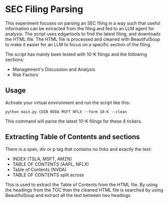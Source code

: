 # SEC Filing Parsing

This experiment focuses on parsing an SEC filing in a way such that useful
information can be extracted from the filing and fed to an LLM agent for analysis.
The script uses edgartools to find the latest filing, and downloads the HTML file.
The HTML file is processed and cleaned with BeautifulSoup to make it easier for
an LLM to focus on a specific section of the filing.

The script has mainly been tested with 10-K filings and the following sections:

- Management's Discussion and Analysis
- Risk Factors

## Usage

Activate your virtual environment and run the script like this:

```shell
python main.py COIN NVDA MSFT NFLX --form 10-K --clean
```

This command will parse the latest 10-K filings for these 4 tickers.

## Extracting Table of Contents and sections

There is a span, div or p tag that contains no links and exactly the text:

- INDEX (TSLA, MSFT, AMZN)
- TABLE OF CONTENTS (AAPL, NFLX)
- Table of Contents (NVDA)
- TABLE OF CONTENTS split across

This is used to extract the Table of Contents from the HTML file.
By using the headings from the TOC then the cleaned HTML file is searched
by using BeautifulSoup and extract all the text between two headings.
